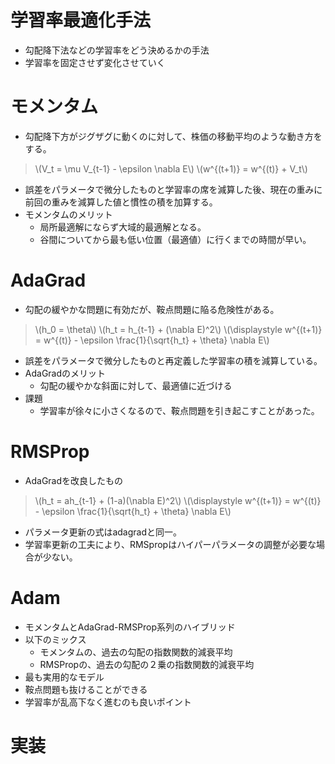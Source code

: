 <script type="text/x-mathjax-config">MathJax.Hub.Config({tex2jax:{inlineMath:[['\$','\$'],['\\(','\\)']],processEscapes:true},CommonHTML: {matchFontHeight:false}});</script>
<script type="text/javascript" async src="https://cdnjs.cloudflare.com/ajax/libs/mathjax/2.7.1/MathJax.js?config=TeX-MML-AM_CHTML"></script>


# 学習率最適化手法
- 勾配降下法などの学習率をどう決めるかの手法
- 学習率を固定させず変化させていく

# モメンタム
- 勾配降下方がジグザグに動くのに対して、株価の移動平均のような動き方をする。
> \\\(V_t = \mu V_{t-1} - \epsilon \nabla E\\\)
> \\\(w^{(t+1)} = w^{(t)} + V_t\\\)
- 誤差をパラメータで微分したものと学習率の席を減算した後、現在の重みに前回の重みを減算した値と慣性の積を加算する。
- モメンタムのメリット
  - 局所最適解にならず大域的最適解となる。
  - 谷間についてから最も低い位置（最適値）に行くまでの時間が早い。

# AdaGrad
- 勾配の緩やかな問題に有効だが、鞍点問題に陥る危険性がある。
> \\\(h_0 = \theta\\\)
> \\\(h_t = h_{t-1} + (\nabla E)^2\\\)
> \\\(\displaystyle w^{(t+1)} = w^{(t)} - \epsilon \frac{1}{\sqrt{h_t} + \theta} \nabla E\\\)
- 誤差をパラメータで微分したものと再定義した学習率の積を減算している。
- AdaGradのメリット
  - 勾配の緩やかな斜面に対して、最適値に近づける
- 課題
  - 学習率が徐々に小さくなるので、鞍点問題を引き起こすことがあった。

# RMSProp
- AdaGradを改良したもの
> \\\(h_t = ah_{t-1} + (1-a)(\nabla E)^2\\\)
> \\\(\displaystyle w^{(t+1)} = w^{(t)} - \epsilon \frac{1}{\sqrt{h_t} + \theta} \nabla E\\\)
- パラメータ更新の式はadagradと同一。
- 学習率更新の工夫により、RMSpropはハイパーパラメータの調整が必要な場合が少ない。

# Adam
- モメンタムとAdaGrad-RMSProp系列のハイブリッド
-  以下のミックス
   - モメンタムの、過去の勾配の指数関数的減衰平均
   - RMSPropの、過去の勾配の２乗の指数関数的減衰平均
- 最も実用的なモデル
- 鞍点問題も抜けることができる
- 学習率が乱高下なく進むのも良いポイント

# 実装
